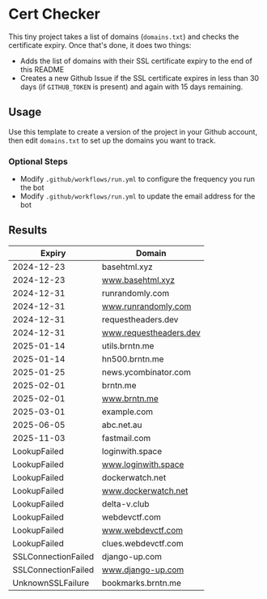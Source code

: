 # Cert Checker

This tiny project takes a list of domains (`domains.txt`) and checks the certificate expiry. Once that's done, it does two things:

- Adds the list of domains with their SSL certificate expiry to the end of this README
- Creates a new Github Issue if the SSL certificate expires in less than 30 days (if `GITHUB_TOKEN` is present) and again with 15 days remaining.


## Usage

Use this template to create a version of the project in your Github account, then edit `domains.txt` to set up the domains you want to track.


### Optional Steps

- Modify `.github/workflows/run.yml` to configure the frequency you run the bot
- Modify `.github/workflows/run.yml` to update the email address for the bot

## Results

| Expiry    | Domain   |
|-----------|----------|
| 2024-12-23 | basehtml.xyz |
| 2024-12-23 | www.basehtml.xyz |
| 2024-12-31 | runrandomly.com |
| 2024-12-31 | www.runrandomly.com |
| 2024-12-31 | requestheaders.dev |
| 2024-12-31 | www.requestheaders.dev |
| 2025-01-14 | utils.brntn.me |
| 2025-01-14 | hn500.brntn.me |
| 2025-01-25 | news.ycombinator.com |
| 2025-02-01 | brntn.me |
| 2025-02-01 | www.brntn.me |
| 2025-03-01 | example.com |
| 2025-06-05 | abc.net.au |
| 2025-11-03 | fastmail.com |
| LookupFailed | loginwith.space |
| LookupFailed | www.loginwith.space |
| LookupFailed | dockerwatch.net |
| LookupFailed | www.dockerwatch.net |
| LookupFailed | delta-v.club |
| LookupFailed | webdevctf.com |
| LookupFailed | www.webdevctf.com |
| LookupFailed | clues.webdevctf.com |
| SSLConnectionFailed | django-up.com |
| SSLConnectionFailed | www.django-up.com |
| UnknownSSLFailure | bookmarks.brntn.me |
